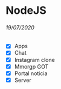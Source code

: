 # NodeJS

###### 19/07/2020
* [x] Apps
* [x] Chat
* [x] Instagram clone
* [x] Mmorgp GOT
* [x] Portal noticia
* [x] Server